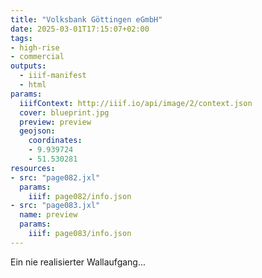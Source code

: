 ```yaml
---
title: "Volksbank Göttingen eGmbH"
date: 2025-03-01T17:15:07+02:00
tags:
- high-rise
- commercial
outputs:
  - iiif-manifest
  - html
params:
  iiifContext: http://iiif.io/api/image/2/context.json
  cover: blueprint.jpg
  preview: preview
  geojson:
    coordinates:
    - 9.939724
    - 51.530281
resources:
- src: "page082.jxl"
  params:
    iiif: page082/info.json
- src: "page083.jxl"
  name: preview
  params:
    iiif: page083/info.json
---
```

Ein nie realisierter Wallaufgang...
<!--more-->
